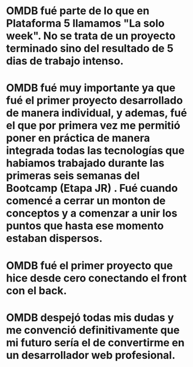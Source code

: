 

# OMDB fué parte de lo que en Plataforma 5 llamamos "La solo week". No se trata de un proyecto terminado sino del resultado de 5 dias de trabajo intenso.

# OMDB fué muy importante ya que fué el primer proyecto desarrollado de manera individual, y ademas, fué el que por primera vez me permitió poner en práctica de manera integrada todas las tecnologías que habiamos trabajado  durante las primeras seis semanas del Bootcamp (Etapa JR) . Fué cuando comencé a cerrar un monton de conceptos y a comenzar a unir los puntos que hasta ese momento estaban dispersos.

# OMDB fué el primer proyecto que hice desde cero conectando el front con el back.

# OMDB despejó todas mis dudas y me convenció definitivamente que mi futuro sería el de convertirme en un desarrollador web profesional.





